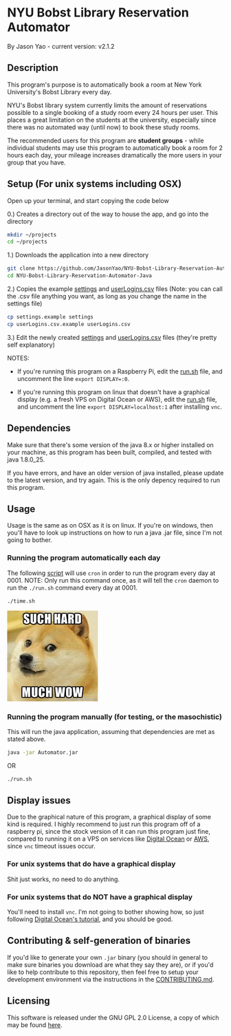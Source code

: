 # NYU Bobst Library Reservation Automator
By Jason Yao - current version: v2.1.2

## Description
This program's purpose is to automatically book a room at New York University's Bobst Library every day.

NYU's Bobst library system currently limits the amount of reservations possible to a single booking of a study room every 24 hours per user. 
This places a great limitation on the students at the university, especially since there was no automated way (until now) to book these study rooms.

The recommended users for this program are **student groups** - while individual students may use this program to automatically book a room
for 2 hours each day, your mileage increases dramatically the more users in your group that you have.

## Setup (For unix systems including OSX)
Open up your terminal, and start copying the code below

0.) Creates a directory out of the way to house the app, and go into the directory

```sh
mkdir ~/projects
cd ~/projects
```

1.) Downloads the application into a new directory

```sh
git clone https://github.com/JasonYao/NYU-Bobst-Library-Reservation-Automator-Java.git
cd NYU-Bobst-Library-Reservation-Automator-Java
```

2.) Copies the example [settings](settings.example) and [userLogins.csv](userLogins.csv.example) files
(Note: you can call the .csv file anything you want, as long as you change the name in the settings file)

```sh
cp settings.example settings
cp userLogins.csv.example userLogins.csv
```

3.) Edit the newly created [settings](settings.example) and [userLogins.csv](userLogins.csv.example) files (they're pretty self explanatory)

NOTES:

- If you're running this program on a Raspberry Pi, edit the [run.sh](run.sh) file, and uncomment the line `export DISPLAY=:0`.

- If you're running this program on linux that doesn't have a graphical display (e.g. a fresh VPS on Digital Ocean or AWS), 
edit the [run.sh](run.sh) file, and uncomment the line `export DISPLAY=localhost:1` after installing `vnc`.

## Dependencies
Make sure that there's some version of the java 8.x or higher installed on your machine, as this program has been built, compiled, 
and tested with java 1.8.0_25. 

If you have errors, and have an older version of java installed, please update to the latest version, and try again.
This is the only depency required to run this program.

## Usage
Usage is the same as on OSX as it is on linux. If you're on windows, then you'll have to look up instructions on how to run a java .jar file, since I'm not going to bother.

### Running the program automatically each day
The following [script](time.sh) will use `cron` in order to run the program every day at 0001.
NOTE: Only run this command once, as it will tell the `cron` daemon to run the `./run.sh` command every day at 0001.

```sh
./time.sh
```

![Very dogee](/img/dogee.jpg)

### Running the program manually (for testing, or the masochistic)
This will run the java application, assuming that dependencies are met as stated above.

```sh
java -jar Automator.jar
```

OR

```sh
./run.sh
```

## Display issues
Due to the graphical nature of this program, a graphical display of some kind is required. I highly recommend to just run this program off of a raspberry pi,
since the stock version of it can run this program just fine, compared to running it on a VPS on services like [Digital Ocean](https://www.digitalocean.com/) 
or [AWS](https://aws.amazon.com/), since `vnc` timeout issues occur.

### For unix systems that do have a graphical display
Shit just works, no need to do anything.

### For unix systems that do **NOT** have a graphical display
You'll need to install `vnc`. I'm not going to bother showing how, so just following 
[Digital Ocean's tutorial](https://www.digitalocean.com/tutorials/how-to-install-and-configure-vnc-on-ubuntu-14-04), and you should be good.

## Contributing & self-generation of binaries
If you'd like to generate your own `.jar` binary (you should in general to make sure binaries you download are what they say they are),
or if you'd like to help contribute to this repository, then feel free to setup your development environment via the instructions 
in the [CONTRIBUTING.md](CONTRIBUTING.md).

## Licensing
This software is released under the GNU GPL 2.0 License, a copy of which may be found [here](LICENSE).
